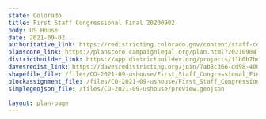 ```yaml
---
state: Colorado
title: First Staff Congressional Final 20200902
body: US House
date: 2021-09-02
authoritative_link: https://redistricting.colorado.gov/content/staff-congressional-1
planscore_link: https://planscore.campaignlegal.org/plan.html?20210904T021748.630841427Z
districtbuilder_link: https://app.districtbuilder.org/projects/f1b0b7be-5c3b-4537-bbe7-51b403b67f34
davesredist_link: https://davesredistricting.org/join/7ab8c366-dd98-400e-a485-cf2680c6e4b4
shapefile_file: /files/CO-2021-09-ushouse/First_Staff_Congressional_Final_20210902.zip
blockassignment_file: /files/CO-2021-09-ushouse/First_Staff_Congressional_Final_20210902.txt
simplegeojson_file: /files/CO-2021-09-ushouse/preview.geojson

layout: plan-page
---
```

